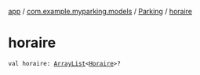 [app](../../index.md) / [com.example.myparking.models](../index.md) / [Parking](index.md) / [horaire](./horaire.md)

# horaire

`val horaire: `[`ArrayList`](https://kotlinlang.org/api/latest/jvm/stdlib/kotlin.collections/-array-list/index.html)`<`[`Horaire`](../-horaire/index.md)`>?`